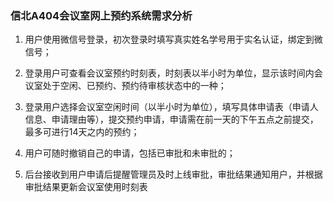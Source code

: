 ### 信北A404会议室网上预约系统需求分析
1. 用户使用微信号登录，初次登录时填写真实姓名学号用于实名认证，绑定到微信号；

2. 登录用户可查看会议室预约时刻表，时刻表以半小时为单位，显示该时间内会议室处于空闲、已预约、预约待审核状态中的一种；

3. 登录用户选择会议室空闲时间（以半小时为单位），填写具体申请表（申请人信息、申请理由等），提交预约申请，申请需在前一天的下午五点之前提交，最多可进行14天之内的预约；  

4. 用户可随时撤销自己的申请，包括已审批和未审批的；

5. 后台接收到用户申请后提醒管理员及时上线审批，审批结果通知用户，并根据审批结果更新会议室使用时刻表
